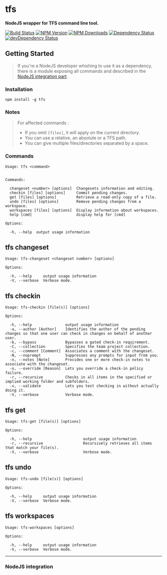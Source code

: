 # tfs
**NodeJS wrapper for TFS command line tool.**

[![Build Status](https://travis-ci.org/ivangabriele/tfs.svg?branch=master)](https://travis-ci.org/ivangabriele/tfs)
[![NPM Version](https://img.shields.io/npm/v/tfs.svg?style=flat)](https://www.npmjs.org/package/tfs)
[![NPM Downloads](https://img.shields.io/npm/dm/tfs.svg?style=flat)](https://www.npmjs.org/package/tfs)
[![Dependency Status](https://david-dm.org/ivangabriele/tfs.svg)](https://david-dm.org/ivangabriele/tfs)
[![devDependency Status](https://david-dm.org/ivangabriele/tfs/dev-status.svg)](https://david-dm.org/ivangabriele/tfs#info=devDependencies)

## Getting Started

> If you're a NodeJS developer whishing to use it as a dependency,
> there is a module exposing all commands and described in the
> [NodeJS integration part](#N).

### Installation

    npm install -g tfs

### Notes

> For affected commands :
> - If you omit `[files]`, it will apply on the current directory.
> - You can use a relative, an absolute or a TFS path.
> - You can give multiple files/directories separated by a space.

### Commands

    Usage: tfs <command>


    Commands:

      changeset <number> [options]  Changesets information and editing.
      checkin [files] [options]     Commit pending changes.
      get [files] [options]         Retrieve a read-only copy of a file.
      undo [files] [options]        Remove pending changes from a workspace.
      workspaces [files] [options]  Display information about workspaces.
      help [cmd]                    display help for [cmd]

    Options:

      -h, --help  output usage information

## tfs changeset

    Usage: tfs-changeset <changeset number> [options]

    Options:

      -h, --help     output usage information
      -V, --verbose  Verbose mode.

## tfs checkin

    Usage: tfs-checkin [file(s)] [options]

    Options:

      -h, --help               output usage information
      -a, --author [Author]    Identifies the author of the pending changes so that one user can check in changes on behalf of another user.
      -b, --bypass             Bypasses a gated check-in requirement.
      -C, --collection         Specifies the team project collection.
      -c, --comment [Comment]  Associates a comment with the changeset.
      -N, --noprompt           Suppresses any prompts for input from you.
      -n, --notes [Note]       Provides one or more check-in notes to associate with the changeset.
      -o, --override [Reason]  Lets you override a check-in policy failure.
      -r, --recursive          Checks in all items in the specified or implied working folder and subfolders.
      -v, --validate           Lets you test checking in without actually doing it.
      -V, --verbose            Verbose mode.

## tfs get

    Usage: tfs-get [file(s)] [options]

    Options:

      -h, --help                       output usage information
      -r, --recursive                  Recursively retrieves all items that match your file(s).
      -V, --verbose                    Verbose mode.

## tfs undo

    Usage: tfs-undo [file(s)] [options]

    Options:

      -h, --help     output usage information
      -V, --verbose  Verbose mode.

## tfs workspaces

    Usage: tfs-workspaces [options]

    Options:

      -h, --help     output usage information
      -V, --verbose  Verbose mode.

---

### NodeJS integration
